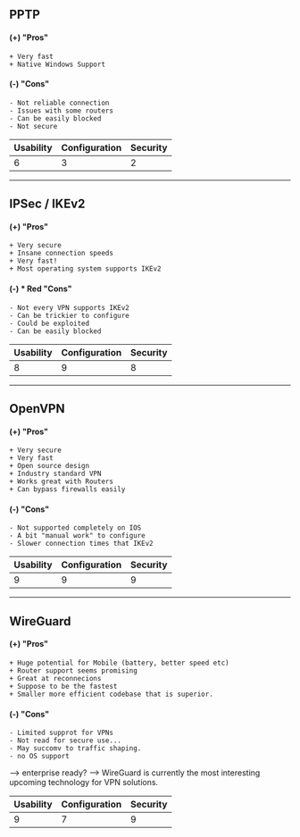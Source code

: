 ## PPTP

#### (+) "Pros"
    + Very fast
    + Native Windows Support
    
#### (-) "Cons"
    - Not reliable connection
    - Issues with some routers
    - Can be easily blocked
    - Not secure

Usability | Configuration | Security  
--------- | ------------- | --------
 6 | 3 | 2

---

## IPSec / IKEv2

#### (+) "Pros"  
    + Very secure
    + Insane connection speeds
    + Very fast!
    + Most operating system supports IKEv2
    
#### (-) * Red "Cons"
    - Not every VPN supports IKEv2
    - Can be trickier to configure
    - Could be exploited
    - Can be easily blocked

Usability | Configuration | Security  
--------- | ------------- | --------
 8 | 9 | 8

---
    
## OpenVPN

#### (+) "Pros"
    + Very secure
    + Very fast
    + Open source design
    + Industry standard VPN
    + Works great with Routers
    + Can bypass firewalls easily
    
#### (-) "Cons"
    - Not supported completely on IOS
    - A bit "manual work" to configure
    - Slower connection times that IKEv2

Usability | Configuration | Security  
--------- | ------------- | --------
 9 | 9 | 9

---
    
## WireGuard

#### (+) "Pros"
    + Huge potential for Mobile (battery, better speed etc)
    + Router support seems promising
    + Great at reconnecions
    + Suppose to be the fastest
    + Smaller more efficient codebase that is superior.
    
#### (-) "Cons"
    - Limited supprot for VPNs
    - Not read for secure use...
    - May succomv to traffic shaping.
    - no OS support
    
--> enterprise ready?
--> WireGuard is currently the most interesting upcoming technology for VPN solutions.

Usability | Configuration | Security  
--------- | ------------- | --------
 9 | 7 | 9